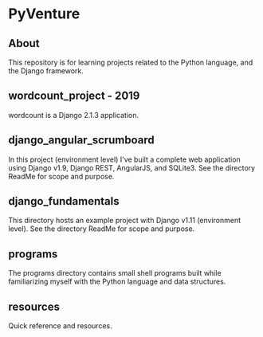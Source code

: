 # PyVenture

## About  

This repository is for learning projects related to the Python language,
and the Django framework.

wordcount_project - 2019
-----------------

wordcount is a Django 2.1.3 application.


django_angular_scrumboard
----------------------

In this project (environment level) I've built a complete web application using Django v1.9, Django REST, AngularJS, and SQLite3. See the directory ReadMe for scope and purpose.


django_fundamentals
----------------------

This directory hosts an example project with Django v1.11 (environment level). See the directory ReadMe for scope and purpose.


programs
-----------------

The programs directory contains small shell programs built while familiarizing myself with the Python language and data structures.


resources
----------------------

Quick reference and resources.
